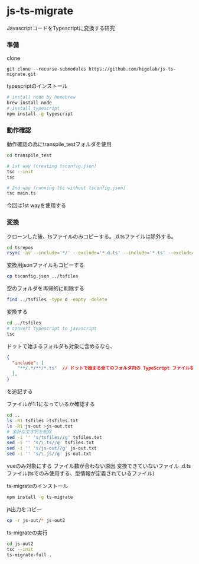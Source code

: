# js-ts-migrate

JavascriptコードをTypescriptに変換する研究

### 準備

clone

`git clone --recurse-submodules https://github.com/higolab/js-ts-migrate.git`


typescriptのインストール

```zsh
# install node by homebrew
brew install node
# install typescript
npm install -g typescript
```

### 動作確認
動作確認の為にtranspile_testフォルダを使用

```zsh
cd transpile_test

# 1st way (creating tsconfig.json)
tsc --init
tsc

# 2nd way (running tsc without tsconfig.json)
tsc main.ts

```
今回は1st wayを使用する

### 変換

クローンした後、tsファイルのみコピーする。.d.tsファイルは除外する。

```zsh
cd tsrepos
rsync -av --include='*/' --exclude='*.d.ts' --include='*.ts' --exclude='*' ./ ../tsfiles > /dev/null
```

変換用jsonファイルもコピーする
```zsh
cp tsconfig.json ../tsfiles
```

空のフォルダを再帰的に削除する
```zsh
find ../tsfiles -type d -empty -delete
```

変換する
```zsh
cd ../tsfiles
# convert typescript to javascript
tsc
```

ドットで始まるフォルダも対象に含めるなら、
```json
{
  "include": [
    "**/.*/**/*.ts"  // ドットで始まる全てのフォルダ内の TypeScript ファイルを対象に追加
  ],
}
```
を追記する

ファイルが1:1になっているか確認する
```zsh
cd ..
ls -R1 tsfiles >tsfiles.txt
ls -R1 js-out >js-out.txt
# 余計な文字列を削除
sed -i '' 's/tsfiles//g' tsfiles.txt 
sed -i '' 's/\.ts//g' tsfiles.txt
sed -i '' 's/js-out//g' js-out.txt 
sed -i '' 's/\.js//g' js-out.txt
```

vueのみ対象にする
ファイル数が合わない原因
変換できていないファイル
.d.tsファイル(tsでのみ使用する、型情報が定義されているファイル)

ts-migrateのインストール
```zsh
npm install -g ts-migrate
```

js出力をコピー
```zsh
cp -r js-out/* js-out2
```

ts-migrateの実行
```zsh
cd js-out2
tsc --init
ts-migrate-full .
```
